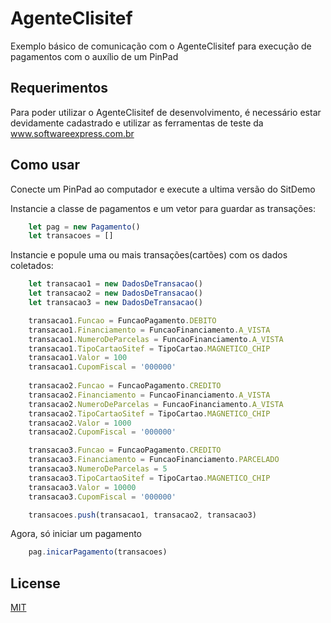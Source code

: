 # AgenteClisitef
Exemplo básico de comunicação com o AgenteClisitef para execução de pagamentos com o auxílio de um PinPad


## Requerimentos
Para poder utilizar o AgenteClisitef de desenvolvimento, é necessário estar devidamente cadastrado e utilizar as ferramentas de teste da www.softwareexpress.com.br


## Como usar
Conecte um PinPad ao computador e execute a ultima versão do SitDemo


Instancie a classe de pagamentos e um vetor para guardar as transações:
```js
    let pag = new Pagamento()
    let transacoes = []
```

Instancie e popule uma ou mais transações(cartões) com os dados coletados:
```js
    let transacao1 = new DadosDeTransacao()
    let transacao2 = new DadosDeTransacao()
    let transacao3 = new DadosDeTransacao()

    transacao1.Funcao = FuncaoPagamento.DEBITO
    transacao1.Financiamento = FuncaoFinanciamento.A_VISTA
    transacao1.NumeroDeParcelas = FuncaoFinanciamento.A_VISTA
    transacao1.TipoCartaoSitef = TipoCartao.MAGNETICO_CHIP
    transacao1.Valor = 100
    transacao1.CupomFiscal = '000000'
    
    transacao2.Funcao = FuncaoPagamento.CREDITO
    transacao2.Financiamento = FuncaoFinanciamento.A_VISTA
    transacao2.NumeroDeParcelas = FuncaoFinanciamento.A_VISTA
    transacao2.TipoCartaoSitef = TipoCartao.MAGNETICO_CHIP
    transacao2.Valor = 1000
    transacao2.CupomFiscal = '000000'

    transacao3.Funcao = FuncaoPagamento.CREDITO
    transacao3.Financiamento = FuncaoFinanciamento.PARCELADO
    transacao3.NumeroDeParcelas = 5
    transacao3.TipoCartaoSitef = TipoCartao.MAGNETICO_CHIP
    transacao3.Valor = 10000
    transacao3.CupomFiscal = '000000'

    transacoes.push(transacao1, transacao2, transacao3)
```


Agora, só iniciar um pagamento
```js
    pag.inicarPagamento(transacoes)
```


## License
[MIT](https://choosealicense.com/licenses/mit/)
